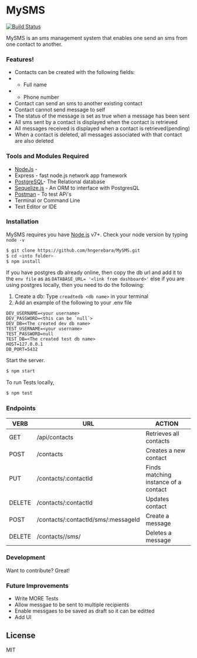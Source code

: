 # MySMS

[![Build Status](https://travis-ci.com/hngerebara/SMS-Management-Api.svg?token=qbBk8baJpsNJr5Dz8G6p&branch=master)](https://travis-ci.com/hngerebara/SMS-Management-Api)

MySMS is an sms management system that enables one send an sms from one contact to another.

### Features!

- Contacts can be created with the following fields:
- - Full name
- - Phone number
- Contact can send an sms to another existing contact
- Contact cannot send message to self
- The status of the message is set as true when a message has been sent
- All sms sent by a contact is displayed when the contact is retrieved
- All messages received is displayed when a contact is retrieved(pending)
- When a contact is deleted, all messages associated with that contact are also deleted

### Tools and Modules Required
* [NodeJs](https://nodejs.org/en) - 
*  Express - fast node.js network app framework
* [PostgreSQL](https://www.postgresql.org/)- The Relational database
* [Sequelize.js](http://docs.sequelizejs.com/manual/installation/getting-started.html) - An ORM to interface with PostgresQL
* [Postman](https://www.getpostman.com/) - To test APi's
* Terminal or Command Line
* Text Editor or IDE

### Installation
MySMS requires you have [Node.js](https://nodejs.org/) v7+. Check your node version by typing `node -v`

```sh
$ git clone https://github.com/hngerebara/MySMS.git
$ cd <into folder>
$ npm install
```

If you have postgres db already online, then copy the db url and add it to the `env file` as as `DATABASE_URL= '<link from dashboard>'` else if you are using postgres locally, then you need to do the following:
1. Create a db: Type `creadtedb <db name>` in your terminal
 2. Add an example of the following to your .env file

   ```
   DEV_USERNAME=<your username>
   DEV_PASSWORD=<this can be `null`>
   DEV_DB=<The created dev db name>
   TEST_USERNAME=<your username>
   TEST_PASSWORD=null
   TEST_DB=<The created test db name>
   HOST=127.0.0.1
   DB_PORT=5432
   ```
Start the server.

```sh
$ npm start
```
To run Tests locally, 

```sh
$ npm test
```

### Endpoints

| VERB | URL | ACTION |
| ------ | ------ | ------ |
| GET | /api/contacts | Retrieves all contacts |
| POST | /contacts | Creates a new contact |
| PUT | /contacts/:contactId | Finds matching instance of a contact |
| DELETE | /contacts/:contactId | Updates contact |
| POST | /contacts/:contactId/sms/:messageId | Create a message |
| DELETE | /contacts/<id>/sms/<id> | Deletes a message |


### Development

Want to contribute? Great!

### Future Improvements

 - Write MORE Tests
 - Allow messgae to be sent to multiple recipients
 - Enable messgaes to be saved as draft so it can be editted
 - Add UI

License
----

MIT
